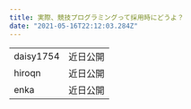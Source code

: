 ```yaml
---
title: 実際、競技プログラミングって採用時にどうよ？
date: "2021-05-16T22:12:03.284Z"
---
```


<table class="articles">
  <tr>
    <td>daisy1754</td>
    <td>近日公開</td>
  </tr>
  <tr>
    <td>hiroqn</td>
    <td>近日公開</td>
  </tr>
  <tr>
    <td>enka</td>
    <td>近日公開</td>
  </tr>
</table>
